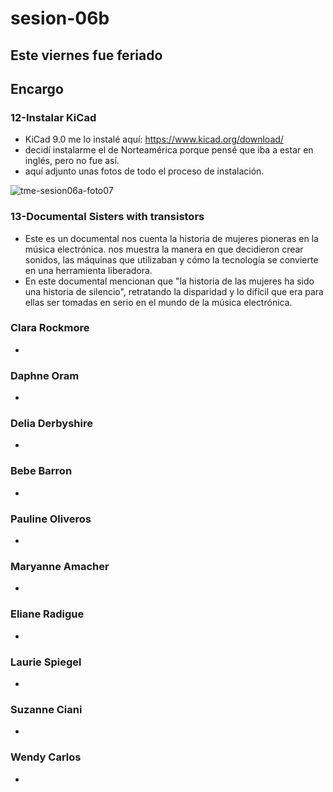 # sesion-06b

## Este viernes fue feriado

## Encargo

### 12-Instalar KiCad

- KiCad 9.0 me lo instalé aquí: https://www.kicad.org/download/
- decidí instalarme el de Norteamérica porque pensé que iba a estar en inglés, pero no fue así.
- aquí adjunto unas fotos de todo el proceso de instalación.

![tme-sesion06a-foto07](https://github.com/user-attachments/assets/c2d28119-9a9f-4e70-950b-042ca5d9e95c)

### 13-Documental Sisters with transistors

- Este es un documental nos cuenta la historia de mujeres pioneras en la música electrónica. nos muestra la manera en que decidieron crear sonidos, las máquinas que utilizaban y cómo la tecnología se convierte en una herramienta liberadora.
- En este documental mencionan que "la historia de las mujeres ha sido una historia de silencio", retratando la disparidad y lo difícil que era para ellas ser tomadas en serio en el mundo de la música electrónica.

### Clara Rockmore

-
### Daphne Oram

-
### Delia Derbyshire

-
### Bebe Barron

-
### Pauline Oliveros

-
### Maryanne Amacher

-
### Eliane Radigue

-
### Laurie Spiegel

-
### Suzanne Ciani

-
### Wendy Carlos

-
